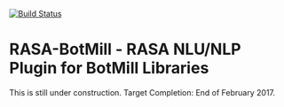 [![Build Status](https://travis-ci.org/BotMill/rasa-botmill-plugin.svg?branch=master)](https://travis-ci.org/BotMill/rasa-botmill-plugin)

# RASA-BotMill - RASA NLU/NLP Plugin for BotMill Libraries

This is still under construction. Target Completion: End of February 2017.
